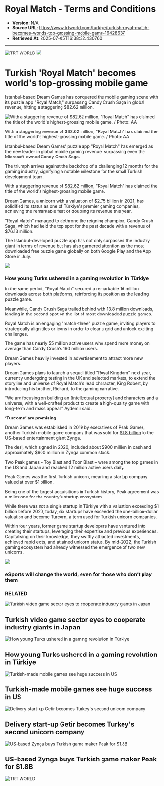# Royal Match - Terms and Conditions

- **Version**: N/A
- **Source URL**: https://www.trtworld.com/turkiye/turkish-royal-match-becomes-worlds-top-grossing-mobile-game-16428637
- **Retrieved At**: 2025-07-05T16:38:32.430760

---

![](https://trtworld.com/trt-logo.svg "TRT WORLD")
![](/icon-homepage.svg)

# Turkish 'Royal Match' becomes world's top-grossing mobile game

Istanbul-based Dream Games has conquered the mobile gaming scene with its puzzle app "Royal Match," surpassing Candy Crush Saga in global revenue, hitting a staggering $82.62 million.

![With a staggering revenue of $82.62 million, "Royal Match" has claimed the title of the world's highest-grossing mobile game. / Photo: AA](https://cdn-i.pr.trt.com.tr/trtworld/w664/h374/q70/17780390_0-99-3569-2010.jpeg "With a staggering revenue of $82.62 million, \"Royal Match\" has claimed the title of the world's highest-grossing mobile game. / Photo: AA")

With a staggering revenue of $82.62 million, "Royal Match" has claimed the title of the world's highest-grossing mobile game. / Photo: AA

Istanbul-based Dream Games’ puzzle app "Royal Match" has emerged as the new leader in global mobile gaming revenue, surpassing even the Microsoft-owned Candy Crush Saga.

The triumph arrives against the backdrop of a challenging 12 months for the gaming industry, signifying a notable milestone for the small Turkish development team.

With a staggering revenue of [$82.62 million](https://www.aa.com.tr/tr/bilim-teknoloji/ilk-turcornlardan-dream-gamesin-royal-match-oyunu-dunya-devlerini-geride-birakti/3091778), "Royal Match" has claimed the title of the world's highest-grossing mobile game.

Dream Games, a unicorn with a valuation of $2.75 billion in 2021, has solidified its status as one of Türkiye's premier gaming companies, achieving the remarkable feat of doubling its revenue this year.

"Royal Match" managed to dethrone the reigning champion, Candy Crush Saga, which had held the top spot for the past decade with a revenue of $76.13 million.

The Istanbul-developed puzzle app has not only surpassed the industry giant in terms of revenue but has also garnered attention as the most downloaded free puzzle game globally on both Google Play and the App Store in July.

![](https://cdn-i.pr.trt.com.tr/trtworld/w212/h120/q70/16594760_0-0-1917-1080.jpeg)

### How young Turks ushered in a gaming revolution in Türkiye

In the same period, "Royal Match" secured a remarkable 16 million downloads across both platforms, reinforcing its position as the leading puzzle game.

Meanwhile, Candy Crush Saga trailed behind with 13.8 million downloads, landing in the second spot on the list of most downloaded puzzle games.

Royal Match is an engaging "match-three" puzzle game, inviting players to strategically align tiles or icons in order to clear a grid and unlock exciting challenges.

The game has nearly 55 million active users who spend more money on average than Candy Crush’s 160 million users.

Dream Games heavily invested in advertisement to attract more new players.

Dream Games plans to launch a sequel titled "Royal Kingdom" next year, currently undergoing testing in the UK and selected markets, to extend the storyline and universe of Royal Match's lead character, King Robert, by introducing his brother, Richard, to the gaming narrative.

“We are focusing on building an [intellectual property] and characters and a universe, with a well-crafted product to create a high-quality game with long-term and mass appeal,” Aydemir said.

**‘Turcorns’ are promising**

Dream Games was established in 2019 by executives of Peak Games, another Turkish mobile game company that was sold for [$1.8 billion](https://www.aa.com.tr/en/economy/us-acquisition-of-turkish-game-firm-peak-historic/1861126) to the US-based entertainment giant Zynga.

The deal, which signed in 2020, included about $900 million in cash and approximately $900 million in Zynga common stock.

Two Peak games – Toy Blast and Toon Blast – were among the top games in the US and Japan and reached 12 million active users daily.

Peak Games was the first Turkish unicorn, meaning a startup company valued at over $1 billion.

Being one of the largest acquisitions in Turkish history, Peak agreement was a milestone for the country's startup ecosystem.

While there was not a single startup in Türkiye with a valuation exceeding $1 billion before 2020, today, six startups have exceeded the one-billion-dollar valuation and become Turcorn, a term used for Turkish unicorn companies.

Within four years, former game startup developers have ventured into creating their startups, leveraging their expertise and previous experiences. Capitalising on their knowledge, they swiftly attracted investments, achieved rapid exits, and attained unicorn status. By mid-2022, the Turkish gaming ecosystem had already witnessed the emergence of two new unicorns.

![](https://cdn-i.pr.trt.com.tr/trtworld/w212/h120/q70/0m_65165_AP_19242375518998_1571996774136.jpg)

### eSports will change the world, even for those who don’t play them

### RELATED

![Turkish video game sector eyes to cooperate industry giants in Japan](https://images-cdn.trtworld.com/trtworld/w120/h120/q80/20994831_0-0-862-486.jpeg "Turkish video game sector eyes to cooperate industry giants in Japan")

## Turkish video game sector eyes to cooperate industry giants in Japan

![How young Turks ushered in a gaming revolution in Türkiye](https://cdn-i.pr.trt.com.tr/trtworld/w120/h120/q80/16594760_0-0-1917-1080.jpeg "How young Turks ushered in a gaming revolution in Türkiye")

## How young Turks ushered in a gaming revolution in Türkiye

![Turkish-made mobile games see huge success in US](https://cdn-i.pr.trt.com.tr/trtworld/w120/h120/q80/0m_101998_TUR210325GAMINGAA_1616835861209.jpg "Turkish-made mobile games see huge success in US")

## Turkish-made mobile games see huge success in US

![Delivery start-up Getir becomes Turkey's second unicorn company](https://cdn-i.pr.trt.com.tr/trtworld/w120/h120/q80/0m_101962_GBR20210326turkishdeliveryappgetirUKbranchAA_1616769975835.jpeg "Delivery start-up Getir becomes Turkey's second unicorn company")

## Delivery start-up Getir becomes Turkey's second unicorn company

![US-based Zynga buys Turkish game maker Peak for $1.8B](https://cdn-i.pr.trt.com.tr/trtworld/w120/h120/q80/0m_80223_thumbs_b_c_744e15c7eda1b7674d1ace78a6a867fe_1591021580401.jpg "US-based Zynga buys Turkish game maker Peak for $1.8B")

## US-based Zynga buys Turkish game maker Peak for $1.8B

![](https://trtworld.com/trt-logo.svg "TRT WORLD")
